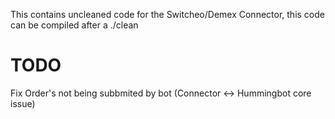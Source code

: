 This contains uncleaned code for the Switcheo/Demex Connector, this code can be compiled after a ./clean 


TODO
=======================
Fix Order's not being subbmited by bot (Connector <-> Hummingbot core issue)
